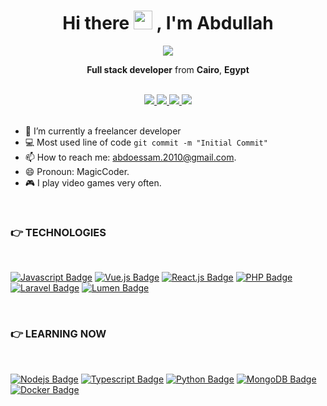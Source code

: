 <h1 align="center">
  <span>
    Hi there
    <img src="https://user-images.githubusercontent.com/45853393/229629933-659375dc-be21-4acf-8c88-0901e702b3be.gif" width="30"/>
  </span>
  , I'm Abdullah
</h1>

<div align="center">
  <img src="https://user-images.githubusercontent.com/45853393/229656282-5824cd0c-4ded-4669-8353-6cf9e607e246.gif" />
</div>

<p align="center"><b>Full stack developer</b> from <b>Cairo</b>, <b>Egypt</b></p>

<br>

<div align="center">
  <a href="https://www.facebook.com/abdo.elnegm.779/">
    <img src="https://img.shields.io/badge/-Facebook-4267B2?style=flat&labelColor=4267B2&logo=facebook&logoColor=white&link=https://www.facebook.com/abdo.elnegm.779/"/>
  </a>
  <a href="https://www.linkedin.com/in/abdullah-essam-121a331a1/">
    <img src="https://img.shields.io/badge/-LinkedIn-0a66c2?style=flat&labelColor=0a66c2&logo=linkedin&logoColor=white&link=https://www.linkedin.com/in/abdullah-essam-121a331a1/"/>
  </a>
  <a href="https://www.instagram.com/eng.abdullah_essam/">
    <img src="https://img.shields.io/badge/-Instagram-E1306C?style=flat&labelColor=E1306C&logo=instagram&logoColor=white&link=https://www.instagram.com/eng.abdullah_essam/"/>
  </a>
  <a href="mailto:abdoessam.2010@gmail.com">
    <img src="https://img.shields.io/badge/-Gmail-c0392b?style=flat&labelColor=c0392b&logo=gmail&logoColor=white"/>
  </a>
</div>
<br>

- 🔭 I’m currently a freelancer developer
- :computer: Most used line of code `git commit -m "Initial Commit"`
- 📫 How to reach me: abdoessam.2010@gmail.com.
- 😄 Pronoun: MagicCoder.
- :video_game: I play video games very often.

<br>

### :point_right: TECHNOLOGIES
<br>

[![Javascript Badge](https://img.shields.io/badge/-Javascript-F0DB4F?style=for-the-badge&labelColor=black&logo=javascript&logoColor=F0DB4F)](#)
[![Vue.js Badge](https://img.shields.io/badge/-vue.js-42b883?style=for-the-badge&labelColor=black&logo=vue.js&logoColor=42b883)](#)
[![React.js Badge](https://img.shields.io/badge/-react-149eca?style=for-the-badge&labelColor=black&logo=react&logoColor=149eca)](#)
[![PHP Badge](https://img.shields.io/badge/-php-8993be?style=for-the-badge&labelColor=black&logo=php&logoColor=8993be)](#)
[![Laravel Badge](https://img.shields.io/badge/-laravel-F05340?style=for-the-badge&labelColor=black&logo=laravel&logoColor=F05340)](#)
[![Lumen Badge](https://img.shields.io/badge/-lumen-f4645f?style=for-the-badge&labelColor=black&logo=lumen&logoColor=f4645f)](#)

<br>

### :point_right: LEARNING NOW
<br>

[![Nodejs Badge](https://img.shields.io/badge/-Nodejs-3C873A?style=for-the-badge&labelColor=black&logo=node.js&logoColor=3C873A)](#)
[![Typescript Badge](https://img.shields.io/badge/-Typescript-007acc?style=for-the-badge&labelColor=black&logo=typescript&logoColor=007acc)](#)
[![Python Badge](https://img.shields.io/badge/-python-ffde57?style=for-the-badge&labelColor=black&logo=python&logoColor=ffde57)](#)
[![MongoDB Badge](https://img.shields.io/badge/-mongodb-589636?style=for-the-badge&labelColor=black&logo=mongodb&logoColor=589636)](#)
[![Docker Badge](https://img.shields.io/badge/-docker-0db7ed?style=for-the-badge&labelColor=black&logo=docker&logoColor=0db7ed)](#)

<br>